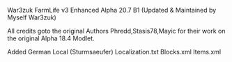 War3zuk FarmLife v3 Enhanced Alpha 20.7 B1 (Updated & Maintained by Myself War3zuk)

All credits goto the original Authors Phredd,Stasis78,Mayic for their work on the original Alpha 18.4 Modlet.

Added German Local (Sturmsaeufer)
Localization.txt
Blocks.xml
Items.xml